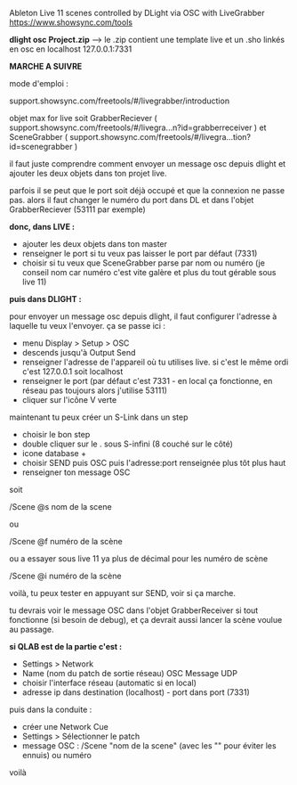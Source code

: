 
Ableton Live 11 scenes controlled by DLight via OSC with LiveGrabber https://www.showsync.com/tools

**dlight osc Project.zip** --> le .zip contient une template live et un .sho linkés en osc en localhost 127.0.0.1:7331


**MARCHE A SUIVRE**

mode d'emploi :

support.showsync.com/freetools/#/livegrabber/introduction 

objet max for live soit GrabberReciever ( support.showsync.com/freetools/#/livegra...n?id=grabberreceiver ) et SceneGrabber ( support.showsync.com/freetools/#/livegra...tion?id=scenegrabber )

il faut juste comprendre comment envoyer un message osc depuis dlight et ajouter les deux objets dans ton projet live.

parfois il se peut que le port soit déjà occupé et que la connexion ne passe pas. alors il faut changer le numéro du port dans DL et dans l'objet GrabberReciever (53111 par exemple)

**donc, dans LIVE :**

- ajouter les deux objets dans ton master
- renseigner le port si tu veux pas laisser le port par défaut (7331)
- choisir si tu veux que SceneGrabber parse par nom ou numéro (je conseil nom car numéro c'est vite galère et plus du tout gérable sous live 11)

**puis dans DLIGHT :**

pour envoyer un message osc depuis dlight, il faut configurer l'adresse à laquelle tu veux l'envoyer. ça se passe ici :

- menu Display > Setup > OSC
- descends jusqu'à Output Send
- renseigner l'adresse de l'appareil où tu utilises live. si c'est le même ordi c'est 127.0.0.1 soit localhost
- renseigner le port (par défaut c'est 7331 - en local ça fonctionne, en réseau pas toujours alors j'utilise 53111)
- cliquer sur l'icône V verte

maintenant tu peux créer un S-Link dans un step

- choisir le bon step
- double cliquer sur le . sous S-infini (8 couché sur le côté)
- icone database +
- choisir SEND puis OSC puis l'adresse:port renseignée plus tôt plus haut
- renseigner ton message OSC

soit

/Scene @s nom de la scene

ou

/Scene @f numéro de la scène

ou a essayer sous live 11 ya plus de décimal pour les numéro de scène

/Scene @i numéro de la scène

voilà, tu peux tester en appuyant sur SEND, voir si ça marche.

tu devrais voir le message OSC dans l'objet GrabberReceiver si tout fonctionne (si besoin de debug), et ça devrait aussi lancer la scène voulue au passage.


**si QLAB est de la partie c'est :**
- Settings > Network
- Name (nom du patch de sortie réseau) OSC Message UDP
- choisir l'interface réseau (automatic si en local)
- adresse ip dans destination (localhost) - port dans port (7331)

puis dans la conduite :
- créer une Network Cue
- Settings > Sélectionner le patch
- message OSC : /Scene "nom de la scene" (avec les "" pour éviter les ennuis) ou numéro

voilà
